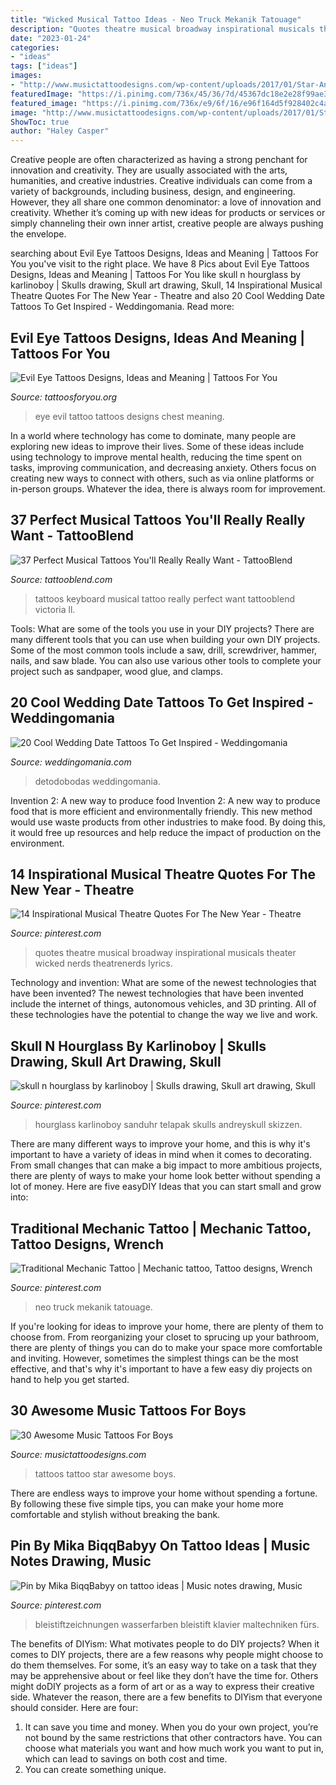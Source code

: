 ```yaml
---
title: "Wicked Musical Tattoo Ideas - Neo Truck Mekanik Tatouage"
description: "Quotes theatre musical broadway inspirational musicals theater wicked nerds theatrenerds lyrics"
date: "2023-01-24"
categories:
- "ideas"
tags: ["ideas"]
images:
- "http://www.musictattoodesigns.com/wp-content/uploads/2017/01/Star-And-Music-Tattoo.jpg"
featuredImage: "https://i.pinimg.com/736x/45/36/7d/45367dc18e2e28f99ae3d91fee8d26c0--music-drawings-drawings-in-pencil.jpg"
featured_image: "https://i.pinimg.com/736x/e9/6f/16/e96f164d5f928402c4a6f4d9345beafb--mechanic-tattoo-fashion-tattoos.jpg"
image: "http://www.musictattoodesigns.com/wp-content/uploads/2017/01/Star-And-Music-Tattoo.jpg"
ShowToc: true
author: "Haley Casper"
---
```



Creative people are often characterized as having a strong penchant for innovation and creativity. They are usually associated with the arts, humanities, and creative industries. Creative individuals can come from a variety of backgrounds, including business, design, and engineering. However, they all share one common denominator: a love of innovation and creativity. Whether it’s coming up with new ideas for products or services or simply channeling their own inner artist, creative people are always pushing the envelope.

	

		
searching about Evil Eye Tattoos Designs, Ideas and Meaning | Tattoos For You you've visit to the right place. We have 8 Pics about Evil Eye Tattoos Designs, Ideas and Meaning | Tattoos For You like skull n hourglass by karlinoboy | Skulls drawing, Skull art drawing, Skull, 14 Inspirational Musical Theatre Quotes For The New Year - Theatre and also 20 Cool Wedding Date Tattoos To Get Inspired - Weddingomania. Read more:
		
    
## Evil Eye Tattoos Designs, Ideas And Meaning | Tattoos For You

<img loading=lazy src="https://www.tattoosforyou.org/wp-content/uploads/2016/05/The-Evil-Eye-Tattoo.jpg" onerror="this.onerror=null;this.src='https://tse3.mm.bing.net/th?id=OIP.I7JsCHN3MhNe8u7S8YhplgHaJ3&amp;pid=15.1';" alt="Evil Eye Tattoos Designs, Ideas and Meaning | Tattoos For You">

_Source: tattoosforyou.org_

>eye evil tattoo tattoos designs chest meaning. 

	

In a world where technology has come to dominate, many people are exploring new ideas to improve their lives. Some of these ideas include using technology to improve mental health, reducing the time spent on tasks, improving communication, and decreasing anxiety. Others focus on creating new ways to connect with others, such as via online platforms or in-person groups. Whatever the idea, there is always room for improvement.

    
## 37 Perfect Musical Tattoos You&#039;ll Really Really Want - TattooBlend

<img loading=lazy src="http://tattooblend.com/wp-content/uploads/2017/07/35-2.jpg" onerror="this.onerror=null;this.src='https://tse3.mm.bing.net/th?id=OIP.NPca-hS076BAvkw_21CWXwHaHV&amp;pid=15.1';" alt="37 Perfect Musical Tattoos You&#039;ll Really Really Want - TattooBlend">

_Source: tattooblend.com_

>tattoos keyboard musical tattoo really perfect want tattooblend victoria ll. 

	

Tools: What are some of the tools you use in your DIY projects?
There are many different tools that you can use when building your own DIY projects. Some of the most common tools include a saw, drill, screwdriver, hammer, nails, and saw blade. You can also use various other tools to complete your project such as sandpaper, wood glue, and clamps.

    
## 20 Cool Wedding Date Tattoos To Get Inspired - Weddingomania

<img loading=lazy src="https://i.weddingomania.com/cool-wedding-date-tattoos-5-500x669.jpg" onerror="this.onerror=null;this.src='https://tse2.mm.bing.net/th?id=OIP.yHCk4UDHpZthSG7JjsRoWAHaJ6&amp;pid=15.1';" alt="20 Cool Wedding Date Tattoos To Get Inspired - Weddingomania">

_Source: weddingomania.com_

>detodobodas weddingomania. 

	

Invention 2: A new way to produce food
Invention 2: A new way to produce food that is more efficient and environmentally friendly. This new method would use waste products from other industries to make food. By doing this, it would free up resources and help reduce the impact of production on the environment.

    
## 14 Inspirational Musical Theatre Quotes For The New Year - Theatre

<img loading=lazy src="https://i.pinimg.com/736x/63/a5/97/63a5975bdca242e7e78e0fd87c08d610--musical-theatre-quotes-theater-quotes.jpg" onerror="this.onerror=null;this.src='https://tse1.mm.bing.net/th?id=OIP.vTfYz54X94oLq2WBR8lD6wHaLG&amp;pid=15.1';" alt="14 Inspirational Musical Theatre Quotes For The New Year - Theatre">

_Source: pinterest.com_

>quotes theatre musical broadway inspirational musicals theater wicked nerds theatrenerds lyrics. 

	

Technology and invention: What are some of the newest technologies that have been invented?
The newest technologies that have been invented include the internet of things, autonomous vehicles, and 3D printing. All of these technologies have the potential to change the way we live and work.

    
## Skull N Hourglass By Karlinoboy | Skulls Drawing, Skull Art Drawing, Skull

<img loading=lazy src="https://i.pinimg.com/736x/01/33/30/0133307dcdad5da3bb847ff4edc6f863.jpg" onerror="this.onerror=null;this.src='https://tse2.mm.bing.net/th?id=OIP._mFzuq1rGxnnctF93OsJXwHaMm&amp;pid=15.1';" alt="skull n hourglass by karlinoboy | Skulls drawing, Skull art drawing, Skull">

_Source: pinterest.com_

>hourglass karlinoboy sanduhr telapak skulls andreyskull skizzen. 

	

There are many different ways to improve your home, and this is why it's important to have a variety of ideas in mind when it comes to decorating. From small changes that can make a big impact to more ambitious projects, there are plenty of ways to make your home look better without spending a lot of money. Here are five easyDIY Ideas that you can start small and grow into: 

    
## Traditional Mechanic Tattoo | Mechanic Tattoo, Tattoo Designs, Wrench

<img loading=lazy src="https://i.pinimg.com/736x/e9/6f/16/e96f164d5f928402c4a6f4d9345beafb--mechanic-tattoo-fashion-tattoos.jpg" onerror="this.onerror=null;this.src='https://tse4.mm.bing.net/th?id=OIP.mTG4fOXpnU3tCuSrJQxuQgHaHa&amp;pid=15.1';" alt="Traditional Mechanic Tattoo | Mechanic tattoo, Tattoo designs, Wrench">

_Source: pinterest.com_

>neo truck mekanik tatouage. 

	

If you're looking for ideas to improve your home, there are plenty of them to choose from. From reorganizing your closet to sprucing up your bathroom, there are plenty of things you can do to make your space more comfortable and inviting. However, sometimes the simplest things can be the most effective, and that's why it's important to have a few easy diy projects on hand to help you get started.

    
## 30 Awesome Music Tattoos For Boys

<img loading=lazy src="http://www.musictattoodesigns.com/wp-content/uploads/2017/01/Star-And-Music-Tattoo.jpg" onerror="this.onerror=null;this.src='https://tse2.mm.bing.net/th?id=OIP.JQ_xH608ZP2TYKDx-RuptwHaKH&amp;pid=15.1';" alt="30 Awesome Music Tattoos For Boys">

_Source: musictattoodesigns.com_

>tattoos tattoo star awesome boys. 

	

There are endless ways to improve your home without spending a fortune. By following these five simple tips, you can make your home more comfortable and stylish without breaking the bank.

    
## Pin By Mika BiqqBabyy On Tattoo Ideas | Music Notes Drawing, Music

<img loading=lazy src="https://i.pinimg.com/736x/45/36/7d/45367dc18e2e28f99ae3d91fee8d26c0--music-drawings-drawings-in-pencil.jpg" onerror="this.onerror=null;this.src='https://tse3.mm.bing.net/th?id=OIP.x1Urn4V8CSRXPdplhf55wAHaJ_&amp;pid=15.1';" alt="Pin by Mika BiqqBabyy on tattoo ideas | Music notes drawing, Music">

_Source: pinterest.com_

>bleistiftzeichnungen wasserfarben bleistift klavier maltechniken fürs. 

	

The benefits of DIYism: What motivates people to do DIY projects?
When it comes to DIY projects, there are a few reasons why people might choose to do them themselves. For some, it’s an easy way to take on a task that they may be apprehensive about or feel like they don’t have the time for. Others might doDIY projects as a form of art or as a way to express their creative side. Whatever the reason, there are a few benefits to DIYism that everyone should consider. Here are four: 
1) It can save you time and money. When you do your own project, you’re not bound by the same restrictions that other contractors have. You can choose what materials you want and how much work you want to put in, which can lead to savings on both cost and time. 
2) You can create something unique.

